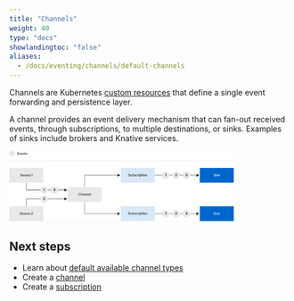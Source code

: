 ```yaml
---
title: "Channels"
weight: 40
type: "docs"
showlandingtoc: "false"
aliases:
  - /docs/eventing/channels/default-channels
---
```


Channels are Kubernetes [custom resources](https://kubernetes.io/docs/concepts/extend-kubernetes/api-extension/custom-resources/) that define a single event forwarding and persistence layer.

A channel provides an event delivery mechanism that can fan-out received events, through subscriptions, to multiple destinations, or sinks. Examples of sinks include brokers and Knative services.

<img src="images/channel-workflow.png" width="80%">

## Next steps

- Learn about [default available channel types](channel-types-defaults)
- Create a [channel](./create-default-channel)
- Create a [subscription](./subscriptions)
